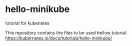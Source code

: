 # hello-minikube
tutorial for kubenetes

This repository contains the files to be used bellow tutorial.
https://kubernetes.io/docs/tutorials/hello-minikube/
